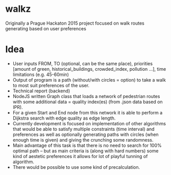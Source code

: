 # walkz
Originally a Prague Hackaton 2015 project focused on walk routes generating based on user preferences



# Idea
 * User inputs FROM, TO (optional, can be the same place),  priorities [amount of green, historical_buildings, crowded_index, pollution …], time limitations (e.g. 45-60min)
 * Output of program is a path (without/with circles = option) to take a walk to most suit preferences of the user.
 * Technical report (backend)
 * NodeJS written Graph class that loads a network of pedestrian routes with some additional data = quality index(es) (from .json data based on IPR).
 * For a given Start and End node from this network it is able to perform a Dijkstra search with edge quality as edge length.
 * Currently development is focused on implementation of other algorithms that would be able to satisfy multiple constraints (time interval) and preferences as well as optionally generating paths with circles (when enough time is given) and giving the crunching some randomness.
 * Main advantage of this task is that there is no need to search for 100% optimal path – but as main criteria is (along with hard numbers) some kind of aestetic preferences it allows for lot of playful tunning of algorithm.
 * There would be possible to use some kind of precalculation.
